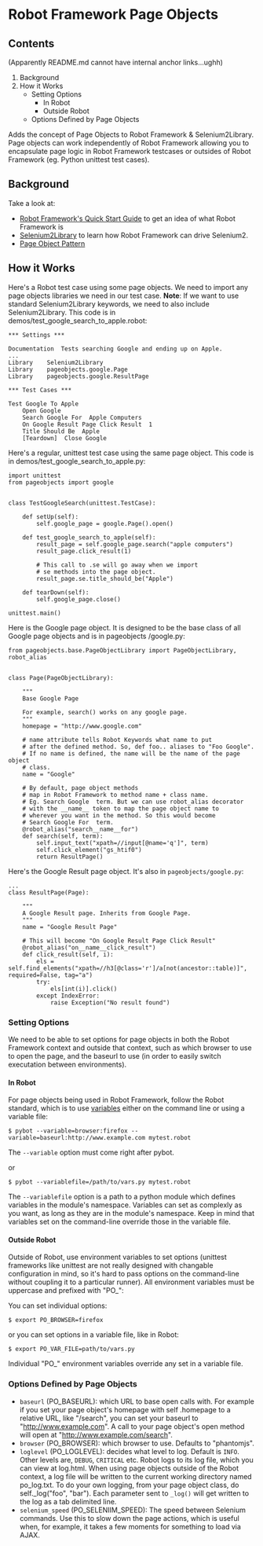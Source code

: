 # Robot Framework Page Objects


## Contents

(Apparently README.md cannot have internal anchor links...ughh)

1. Background
2. How it Works
    * Setting Options
        * In Robot
        * Outside Robot
    * Options Defined by Page Objects


Adds the concept of Page Objects to Robot Framework & Selenium2Library. Page objects can work independently of Robot
Framework allowing you to encapsulate page logic in Robot Framework testcases or outsides of Robot Framework (eg.
Python unittest test cases).


## Background

Take a look at:

- [Robot Framework's Quick Start Guide](http://robotframework.googlecode.com/hg/doc/quickstart/quickstart.html) to get an idea of what Robot Framework is
- [Selenium2Library](http://rtomac.github.io/robotframework-selenium2library/doc/Selenium2Library.html)
to learn how Robot Framework can drive Selenium2.
- [Page Object Pattern](http://martinfowler.com/bliki/PageObject.html)

## How it Works

Here's a Robot test case using some page objects. We need to import any page objects libraries we need in our test
case. **Note**: If we want to use standard Selenium2Library keywords, we need to also include Selenium2Library. This
code is in demos/test_google_search_to_apple.robot:

    *** Settings ***

    Documentation  Tests searching Google and ending up on Apple.
    ...
    Library    Selenium2Library
    Library    pageobjects.google.Page
    Library    pageobjects.google.ResultPage

    *** Test Cases ***

    Test Google To Apple
        Open Google
        Search Google For  Apple Computers
        On Google Result Page Click Result  1
        Title Should Be  Apple
        [Teardown]  Close Google

Here's a regular, unittest test case using the same page object. This code is in demos/test_google_search_to_apple.py:

    import unittest
    from pageobjects import google


    class TestGoogleSearch(unittest.TestCase):

        def setUp(self):
            self.google_page = google.Page().open()

        def test_google_search_to_apple(self):
            result_page = self.google_page.search("apple computers")
            result_page.click_result(1)

            # This call to .se will go away when we import
            # se methods into the page object.
            result_page.se.title_should_be("Apple")

        def tearDown(self):
            self.google_page.close()

    unittest.main()


Here is the Google page object. It is designed to be the base class of all Google page objects and is in pageobjects
/google.py:

    from pageobjects.base.PageObjectLibrary import PageObjectLibrary, robot_alias


    class Page(PageObjectLibrary):

        """
        Base Google Page

        For example, search() works on any google page.
        """
        homepage = "http://www.google.com"

        # name attribute tells Robot Keywords what name to put
        # after the defined method. So, def foo.. aliases to "Foo Google".
        # If no name is defined, the name will be the name of the page object
        # class.
        name = "Google"

        # By default, page object methods
        # map in Robot Framework to method name + class name.
        # Eg. Search Google  term. But we can use robot_alias decorator
        # with the __name__ token to map the page object name to
        # wherever you want in the method. So this would become
        # Search Google For  term.
        @robot_alias("search__name__for")
        def search(self, term):
            self.input_text("xpath=//input[@name='q']", term)
            self.click_element("gs_htif0")
            return ResultPage()

Here's the Google Result page object. It's also in `pageobjects/google.py`:

    ...
    class ResultPage(Page):

        """
        A Google Result page. Inherits from Google Page.
        """
        name = "Google Result Page"

        # This will become "On Google Result Page Click Result"
        @robot_alias("on__name__click_result")
        def click_result(self, i):
            els = self.find_elements("xpath=//h3[@class='r']/a[not(ancestor::table)]", required=False, tag="a")
            try:
                els[int(i)].click()
            except IndexError:
                raise Exception("No result found")


### Setting Options

We need to be able to set options for page objects in both the Robot Framework context and outside that context,
such as which browser to use to open the page, and the baseurl to use (in order to easily switch executation between
environments).


#### In Robot

For page objects being used in Robot Framework, follow the Robot standard,
which is to use [variables](http://robotframework.googlecode.com/hg/doc/userguide/RobotFrameworkUserGuide.html?r=2.8.4#creating-variables)
either on the command line or using a variable file:

    $ pybot --variable=browser:firefox --variable=baseurl:http://www.example.com mytest.robot

The `--variable` option must come right after pybot.

or

    $ pybot --variablefile=/path/to/vars.py mytest.robot

The `--variablefile` option is a path to a python module which defines variables in the module's namespace.
Variables can set as complexly as you want, as long as they are in the module's namespace. Keep in
mind that variables set on the command-line override those in the variable file.

#### Outside Robot

Outside of Robot, use environment variables to set options (unittest frameworks like unittest are not really designed
with changable configuration in mind, so it's hard to pass options on the command-line without coupling it to a
particular runner). All environment variables must be uppercase and prefixed with "PO_":

You can set individual options:

    $ export PO_BROWSER=firefox

or you can set options in a variable file, like in Robot:

    $ export PO_VAR_FILE=path/to/vars.py

Individual "PO_" environment variables override any set in a variable file.

### Options Defined by Page Objects

- `baseurl` (PO_BASEURL): which URL to base open calls with. For example if you set your page object's homepage with
self
.homepage
to a relative URL, like "/search", you can set your baseurl to "http://www.example.com". A call to your page object's
 open method will open at "http://www.example.com/search".
- `browser` (PO_BROWSER): which browser to use. Defaults to "phantomjs".
- `loglevel` (PO_LOGLEVEL): decides what level to log. Default is `INFO`. Other levels are, `DEBUG`,
`CRITICAL` etc. Robot logs to its log file, which you can view at log.html.  When using page objects outside of the
Robot context, a log file will be written to the current working directory named po_log.txt. To do your own logging,
from your page object class, do self._log("foo", "bar"). Each parameter sent to `_log()` will get written to the log
as a tab delimited line.
- `selenium_speed` (PO_SELENIIM_SPEED): The speed between Selenium commands. Use this to slow down the page actions,
 which is useful when, for example, it takes a few moments for something to load via AJAX.

